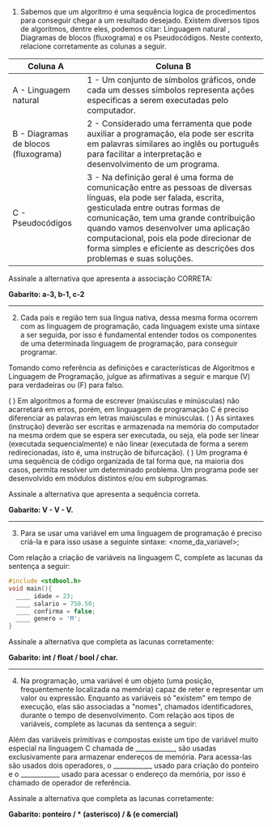 1) Sabemos que um algoritmo é uma sequência logica de procedimentos para conseguir chegar a um resultado desejado. Existem diversos tipos de algoritmos, dentre eles, podemos citar: Linguagem natural , Diagramas de blocos (fluxograma) e os Pseudocódigos. Neste contexto, relacione corretamente as colunas a seguir.

| Coluna A | Coluna B |
|--------|---------|
| A - Linguagem natural | 1 - Um conjunto de símbolos gráficos, onde cada um desses símbolos representa ações especificas a serem executadas pelo computador.|
| B - Diagramas de blocos (fluxograma) | 2 - Considerado uma ferramenta que pode auxiliar a programação, ela pode ser escrita em palavras similares ao inglês ou português para facilitar a interpretação e desenvolvimento de um programa. |
| C - Pseudocódigos | 3 - Na definição geral é uma forma de comunicação entre as pessoas de diversas línguas, ela pode ser falada, escrita, gesticulada entre outras formas de comunicação, tem uma grande contribuição quando vamos desenvolver uma aplicação computacional, pois ela pode direcionar de forma simples e eficiente as descrições dos problemas e suas soluções. |

Assinale a alternativa que apresenta a associação CORRETA:

**Gabarito: a-3, b-1, c-2**

---

2) Cada país e região tem sua língua nativa, dessa mesma forma ocorrem com as linguagem de programação, cada linguagem existe uma sintaxe a ser seguida, por isso é fundamental entender todos os componentes de uma determinada linguagem de programação, para conseguir programar.

Tomando como referência as definições e características de Algoritmos e Linguagem de Programação, julgue as afirmativas a seguir  e marque (V)  para verdadeiras ou (F) para falso.

(   ) Em algoritmos a forma de escrever (maiúsculas e minúsculas) não acarretará em erros, porém, em linguagem de programação C é preciso diferenciar as palavras em letras maiúsculas e minúsculas.
(   )  As sintaxes (instrução) deverão ser escritas e armazenada na memória do computador na mesma ordem que se espera ser executada, ou seja, ela pode ser linear
(executada sequencialmente) e não linear (executada de forma a serem redirecionadas, isto é, uma instrução de bifurcação).
(   ) Um programa é uma sequência de código organizada de tal forma que, na maioria dos casos, permita resolver um determinado problema. Um programa pode ser desenvolvido em módulos distintos e/ou em subprogramas.

Assinale a alternativa que apresenta a sequência correta.

**Gabarito: V - V - V.**

---

3) Para se usar uma variável em uma linguagem de programação é preciso criá-la e para isso usase a seguinte sintaxe: <tipo> <nome_da_variavel>;

Com relação a criação de variáveis na linguagem C, complete as lacunas da sentença a seguir:
```C
#include <stdbool.h>
void main(){
  ____ idade = 23;
  ____ salario = 750.50;  
  ____ confirma = false;
  ____ genero = 'M';
}
```

Assinale a alternativa que completa as lacunas corretamente:

**Gabarito: int / float / bool / char.**

---

4) Na programação, uma variável é um objeto (uma posição, frequentemente localizada na memória) capaz de reter e representar um valor ou expressão. Enquanto as variáveis só "existem" em tempo de execução, elas são associadas a "nomes", chamados identificadores, durante o tempo de desenvolvimento. Com relação aos tipos de variáveis, complete as lacunas da sentença a seguir:

Além das variáveis primitivas e compostas existe um tipo de variável muito especial na linguagem C chamada de ____________, são usadas exclusivamente para armazenar endereços de memória. Para acessa-las são usados dois operadores, o ____________ usado para criação do ponteiro e o ____________ usado para acessar o endereço da memória, por isso é chamado de operador de referência.

Assinale a alternativa que completa as lacunas corretamente:

**Gabarito: ponteiro / * (asterisco) / & (e comercial)**